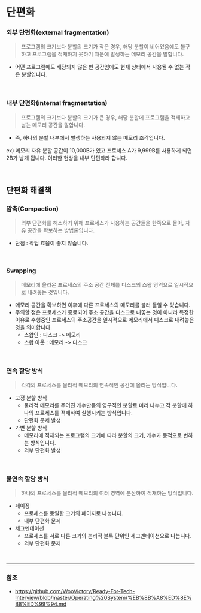 # 단편화
### 외부 단편화(external fragmentation)

> 프로그램의 크기보다 분할의 크기가 작은 경우, 해당 분할이 비어있음에도 불구하고 프로그램을 적재하지 못하기 때문에 발생하는 메모리 공간을 말합니다.
- 어떤 프로그램에도 배당되지 않은 빈 공간임에도 현재 상태에서 사용될 수 없는 작은 분할입니다.

<br>

### 내부 단편화(internal fragmentation)

> 프로그램의 크기보다 분할의 크기가 큰 경우, 해당 분할에 프로그램을 적재하고 남는 메모리 공간을 말합니다.
- 즉, 하나의 분할 내부에서 발생하는 사용되지 않는 메모리 조각입니다.

ex) 메모리 자유 분할 공간이 10,000B가 있고 프로세스 A가 9,999B를 사용하게 되면 2B가 남게 됩니다. 이러한 현상을 내부 단편화라 합니다.

<br>

## 단편화 해결책

### 압축(Compaction)

> 외부 단편화를 해소하기 위해 프로세스가 사용하는 공간들을 한쪽으로 몰아, 자유 공간을 확보하는 방법론입니다.
- 단점 : 작업 효율이 좋지 않습니다.
  
<br>

### Swapping
> 메모리에 올라온 프로세스의 주소 공간 전체를 디스크의 스왑 영역으로 일시적으로 내려놓는 것입니다. 
- 메모리 공간을 확보하면 이후에 다른 프로세스의 메모리를 불러 들일 수 있습니다.
- 주의할 점은 프로세스가 종료되어 주소 공간을 디스크로 내쫓는 것이 아니라 특정한 이유로 수행중인 프로세스의 주소공간을 일시적으로 메모리에서 디스크로 내려놓은 것을 의미합니다.
    - 스왑인 : 디스크 -> 메모리
    - 스왑 아웃 : 메모리 -> 디스크

<br>

### 연속 할당 방식

> 각각의 프로세스를 물리적 메모리의 연속적인 공간에 올리는 방식입니다.
- 고정 분할 방식
    - 물리적 메모리를 주어진 개수만큼의 영구적인 분할로 미리 나누고 각 분할에 하나의 프로세스를 적재하여 실행시키는 방식입니다.
    - 단편화 문제 발생
- 가변 분할 방식
    - 메모리에 적재되는 프로그램의 크기에 따라 분할의 크기, 개수가 동적으로 변하는 방식입니다.
    - 외부 단편화 발생

<br>

### 불연속 할당 방식

> 하나의 프로세스를 물리적 메모리의 여러 영역에 분산하여 적재하는 방식입니다.
- 페이징
    - 프로세스를 동일한 크기의 페이지로 나눕니다.
    - 내부 단편화 문제
- 세그멘테이션
    - 프로세스를 서로 다른 크기의 논리적 블록 단위인 세그멘테이션으로 나눕니다.
    - 외부 단편화 문제

<br>

---

### 참조
- https://github.com/WooVictory/Ready-For-Tech-Interview/blob/master/Operating%20System/%EB%8B%A8%ED%8E%B8%ED%99%94.md
